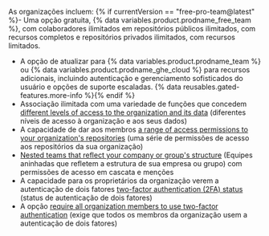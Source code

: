 As organizações incluem:
{% if currentVersion == "free-pro-team@latest" %}- Uma opção gratuita, {% data variables.product.prodname_free_team %}, com colaboradores ilimitados em repositórios públicos ilimitados, com recursos completos e repositórios privados ilimitados, com recursos limitados.
- A opção de atualizar para {% data variables.product.prodname_team %} ou {% data variables.product.prodname_ghe_cloud %} para recursos adicionais, incluindo autenticação e gerenciamento sofisticados do usuário e opções de suporte escaladas. {% data reusables.gated-features.more-info %}{% endif %}
- Associação ilimitada com uma variedade de funções que concedem [different levels of access to the organization and its data](/articles/permission-levels-for-an-organization) (diferentes níveis de acesso à organização e aos seus dados)
- A capacidade de dar aos membros [a range of access permissions to your organization's repositories](/articles/repository-permission-levels-for-an-organization) (uma série de permissões de acesso aos repositórios da sua organização)
- [Nested teams that reflect your company or group's structure](/articles/about-teams) (Equipes aninhadas que refletem a estrutura de sua empresa ou grupo) com permissões de acesso em cascata e menções
- A capacidade para os proprietários da organização verem a autenticação de dois fatores [two-factor authentication (2FA) status](/articles/about-two-factor-authentication) (status de autenticação de dois fatores)
- A opção [require all organization members to use two-factor authentication](/articles/requiring-two-factor-authentication-in-your-organization) (exige que todos os membros da organização usem a autenticação de dois fatores)

